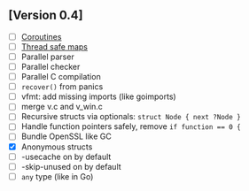 ## [Version 0.4]
- [ ] [Coroutines](https://github.com/vlang/v/discussions/11582)
- [ ] [Thread safe maps](https://github.com/vlang/v/discussions/11729)
- [ ] Parallel parser
- [ ] Parallel checker
- [ ] Parallel C compilation
- [ ] `recover()` from panics
- [ ] vfmt: add missing imports (like goimports)
- [ ] merge v.c and v_win.c
- [ ] Recursive structs via optionals: `struct Node { next ?Node }`
- [ ] Handle function pointers safely, remove `if function == 0 {`
- [ ] Bundle OpenSSL like GC
- [x] Anonymous structs
- [ ] -usecache on by default
- [ ] -skip-unused on by default
- [ ] `any` type (like in Go)
